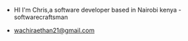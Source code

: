 - HI I'm Chris,a software developer based in Nairobi kenya
-softwarecraftsman 

- wachiraethan21@gmail.com

<!---
wachira-eth/wachira-eth is a ✨ special ✨ repository because its `README.md` (this file) appears on your GitHub profile.
You can click the Preview link to take a look at your changes.
--->
